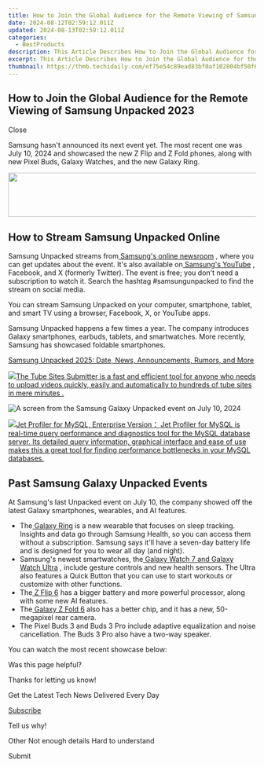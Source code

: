 ```yaml
---
title: How to Join the Global Audience for the Remote Viewing of Samsung Unpacked 2023
date: 2024-08-12T02:59:12.011Z
updated: 2024-08-13T02:59:12.011Z
categories:
  - BestProducts
description: This Article Describes How to Join the Global Audience for the Remote Viewing of Samsung Unpacked 2023
excerpt: This Article Describes How to Join the Global Audience for the Remote Viewing of Samsung Unpacked 2023
thumbnail: https://thmb.techidaily.com/ef75e54c89ead83bf0af102804bf50f616e622b6f296003a4995fda9891371fd.jpg
---
```


## How to Join the Global Audience for the Remote Viewing of Samsung Unpacked 2023

Close 

 Samsung hasn't announced its next event yet. The most recent one was July 10, 2024 and showcased the new Z Flip and Z Fold phones, along with new Pixel Buds, Galaxy Watches, and the new Galaxy Ring.

<!-- affiliate ads begin -->
<a href="https://natural-cycles.sjv.io/c/5597632/2072200/17885" target="_top" id="2072200"><img src="//a.impactradius-go.com/display-ad/17885-2072200" border="0" alt="" width="728" height="90"/></a><img height="0" width="0" src="https://imp.pxf.io/i/5597632/2072200/17885" style="position:absolute;visibility:hidden;" border="0" />
<!-- affiliate ads end -->
##  How to Stream Samsung Unpacked Online 

 Samsung Unpacked streams from[ Samsung's online newsroom](https://shop-links.co/link/?exclusive=1&publisher_slug=itechdaily19598&url=https%3A%2F%2Fnews.samsung.com%2Fglobal%2F) , where you can get updates about the event. It's also available on[ Samsung's YouTube](https://www.youtube.com/channel/UCWwgaK7x0%5FFR1goeSRazfsQ) , Facebook, and X (formerly Twitter). The event is free; you don't need a subscription to watch it. Search the hashtag #samsungunpacked to find the stream on social media.

 You can stream Samsung Unpacked on your computer, smartphone, tablet, and smart TV using a browser, Facebook, X, or YouTube apps.

 Samsung Unpacked happens a few times a year. The company introduces Galaxy smartphones, earbuds, tablets, and smartwatches. More recently, Samsung has showcased foldable smartphones.

[  Samsung Unpacked 2025: Date, News, Announcements, Rumors, and More ](https://www.lifewire.com/samsung-unpacked-news-and-rumors-5093153) 

<!-- affiliate ads begin -->
<a href="https://secure.2checkout.com/order/checkout.php?PRODS=4531356&QTY=1&AFFILIATE=108875&CART=1"><img src="https://secure.avangate.com/images/merchant/8fdd149fcaa7058caccc9c4ad5b0d89a/products/tss-box.JPG" border="0">The Tube Sites Submitter is a fast and efficient tool for anyone who needs to upload videos quickly, easily and automatically to hundreds of tube sites in mere minutes . </a>
<!-- affiliate ads end -->
![A screen from the Samsung Galaxy Unpacked event on July 10, 2024](https://www.lifewire.com/thmb/XYuYRmmyBuh7JBBQCzeX4n4R-ew=/1500x0/filters:no_upscale():max_bytes(150000):strip_icc():format(webp)/GalaxyEvent-90cdbed028e341bc84547ebe4591d18a.jpg) 

<!-- affiliate ads begin -->
<a href="https://secure.2checkout.com/order/checkout.php?PRODS=4576829&QTY=1&AFFILIATE=108875&CART=1"><img src="https://secure.avangate.com/images/merchant/9e740b84bb48a64dde25061566299467/products/copy_1_jp_box_big.png" border="0">Jet Profiler for MySQL, Enterprise Version： Jet Profiler for MySQL is real-time query performance and diagnostics tool for the MySQL database server. Its detailed query information, graphical interface and ease of use makes this a great tool for finding performance bottlenecks in your MySQL databases. </a>
<!-- affiliate ads end -->
##  Past Samsung Galaxy Unpacked Events 

 At Samsung's last Unpacked event on July 10, the company showed off the latest Galaxy smartphones, wearables, and AI features.

* The[ Galaxy Ring](https://www.lifewire.com/samsung-galaxy-ring-8431146) is a new wearable that focuses on sleep tracking. Insights and data go through Samsung Health, so you can access them without a subscription. Samsung says it'll have a seven-day battery life and is designed for you to wear all day (and night).
* Samsung's newest smartwatches, the[ Galaxy Watch 7 and Galaxy Watch Ultra](https://www.lifewire.com/samsung-galaxy-watch-7-8607182) , include gesture controls and new health sensors. The Ultra also features a Quick Button that you can use to start workouts or customize with other functions.
* The[ Z Flip 6](https://www.lifewire.com/samsung-galaxy-z-flip-6-8621840) has a bigger battery and more powerful processor, along with some new AI features.
* The[ Galaxy Z Fold 6](https://www.lifewire.com/galaxy-z-fold-6-8418354) also has a better chip, and it has a new, 50-megapixel rear camera.
* The Pixel Buds 3 and Buds 3 Pro include adaptive equalization and noise cancellation. The Buds 3 Pro also have a two-way speaker.

 You can watch the most recent showcase below:

Was this page helpful?

Thanks for letting us know!

 Get the Latest Tech News Delivered Every Day

[ Subscribe ](https://www.lifewire.com/#) 

Tell us why!

 Other  Not enough details  Hard to understand 

 Submit

<ins class="adsbygoogle"
     style="display:block"
     data-ad-format="autorelaxed"
     data-ad-client="ca-pub-7571918770474297"
     data-ad-slot="1223367746"></ins>



<ins class="adsbygoogle"
     style="display:block"
     data-ad-client="ca-pub-7571918770474297"
     data-ad-slot="8358498916"
     data-ad-format="auto"
     data-full-width-responsive="true"></ins>


